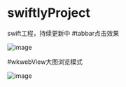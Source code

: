 # swiftlyProject
swift工程，持续更新中
#tabbar点击效果

![image](https://github.com/niuxinhuai/swiftlyProject/blob/master/tabbar.gif) 

#wkwebView大图浏览模式

![image](https://github.com/niuxinhuai/swiftlyProject/blob/master/pictureModel.gif) 
